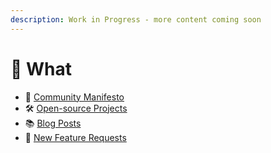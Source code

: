 ```yaml
---
description: Work in Progress - more content coming soon
---
```


# 🥲 What

* 🤩 [Community Manifesto](../community-manifesto.md)
* 🛠 [Open-source Projects](https://gitlab.com/offerzen-community/investec-programmable-banking/command-center#open-source-projects)
* 📚 [Blog Posts](https://www.offerzen.com/blog#stq=Programmable%20Banking\&stp=1)
* 🦓 [New Feature Requests](https://programmable-banking-community.canny.io)
